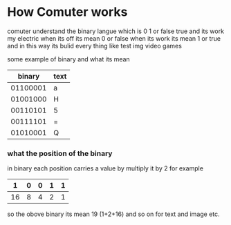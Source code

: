 # How Comuter works

comuter understand the binary langue which is 0 1 or false true and its work my electric when its off its mean 0 or false when its work its mean 1 or true and in this way its bulid every thing like test img video games

some example of binary and what its mean

binary|text
------|-----
01100001|a
01001000|H
00110101|5
00111101|=
01010001|Q


### what the position of the binary

in binary each position carries a value by multiply it by 2 for example 

1|0|0|1|1
-|-|-|-|-
16|8|4|2|1

so the obove binary its mean 19 (1+2+16) and so on for text and image etc.



